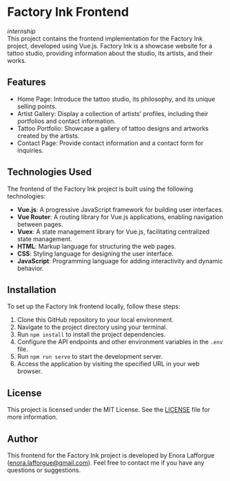 # Factory Ink Frontend 

*internship*  
This project contains the frontend implementation for the Factory Ink project, developed using Vue.js. Factory Ink is a showcase website for a tattoo studio, providing information about the studio, its artists, and their works.

## Features

- Home Page: Introduce the tattoo studio, its philosophy, and its unique selling points.
- Artist Gallery: Display a collection of artists' profiles, including their portfolios and contact information.
- Tattoo Portfolio: Showcase a gallery of tattoo designs and artworks created by the artists.
- Contact Page: Provide contact information and a contact form for inquiries.

## Technologies Used

The frontend of the Factory Ink project is built using the following technologies:

- **Vue.js**: A progressive JavaScript framework for building user interfaces.
- **Vue Router**: A routing library for Vue.js applications, enabling navigation between pages.
- **Vuex**: A state management library for Vue.js, facilitating centralized state management.
- **HTML**: Markup language for structuring the web pages.
- **CSS**: Styling language for designing the user interface.
- **JavaScript**: Programming language for adding interactivity and dynamic behavior.

## Installation

To set up the Factory Ink frontend locally, follow these steps:

1. Clone this GitHub repository to your local environment.
2. Navigate to the project directory using your terminal.
3. Run `npm install` to install the project dependencies.
4. Configure the API endpoints and other environment variables in the `.env` file.
5. Run `npm run serve` to start the development server.
6. Access the application by visiting the specified URL in your web browser.

## License

This project is licensed under the MIT License. See the [LICENSE](LICENSE) file for more information.

## Author

This frontend for the Factory Ink project is developed by Enora Lafforgue (enora.lafforgue@gmail.com). Feel free to contact me if you have any questions or suggestions.
